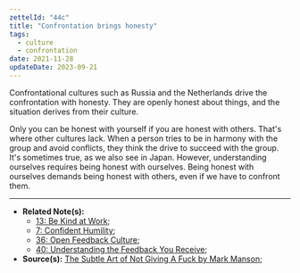 ```yaml
---
zettelId: "44c"
title: "Confrontation brings honesty"
tags:
  - culture
  - confrontation
date: 2021-11-28
updateDate: 2023-09-21
---
```


Confrontational cultures such as Russia and the Netherlands drive the confrontation with honesty. They are openly honest about things, and the situation derives from their culture.

Only you can be honest with yourself if you are honest with others. That's where other cultures lack. When a person tries to be in harmony with the group and avoid conflicts, they think the drive to succeed with the group. It's sometimes true, as we also see in Japan. However, understanding ourselves requires being honest with ourselves. Being honest with ourselves demands being honest with others, even if we have to confront them.

---

- **Related Note(s):**
  - [13: Be Kind at Work](/notes/13/);
  - [7: Confident Humility](/notes/7/);
  - [36: Open Feedback Culture](/notes/36/);
  - [40: Understanding the Feedback You Receive](/notes/40/);
- **Source(s):** [The Subtle Art of Not Giving A Fuck by Mark Manson](/books/the-subtle-art-of-not-giving-a-fuck-by-mark-manson-book-summary-review-and-notes/);

